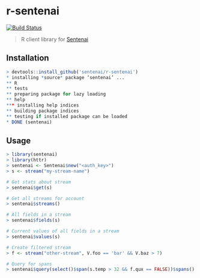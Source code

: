 # r-sentenai

[![Build Status](https://travis-ci.org/Sentenai/r-sentenai.svg?branch=master)](https://travis-ci.org/Sentenai/r-sentenai)

> R client library for [Sentenai](http://sentenai.com/)

## Installation

```R
> devtools::install_github('sentenai/r-sentenai')
* installing *source* package ‘sentenai’ ...
** R
** tests
** preparing package for lazy loading
** help
*** installing help indices
** building package indices
** testing if installed package can be loaded
* DONE (sentenai)
```

## Usage

```R
> library(sentenai)
> library(httr)
> sentenai <- Sentenai$new("<auth_key>")
> s <- stream("my-stream-name")

# Get stats about stream
> sentenai$get(s)

# Get all streams for account
> sentenai$streams()

# All fields in a stream
> sentenai$fields(s)

# Current values of all fields in a stream
> sentenai$values(s)

# Create filtered stream
> f <- stream("other-stream", V.foo == 'bar' && V.baz > 7)

# Query for spans
> sentenai$query(select()$span(s.temp > 32 && f.qux == FALSE))$spans()
```
